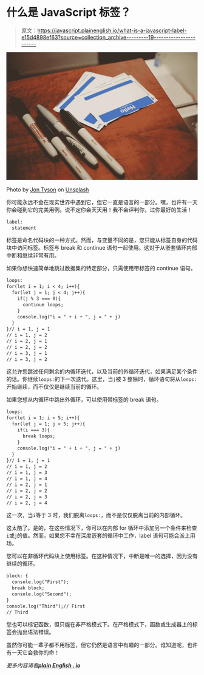 # 什么是 JavaScript 标签？

> 原文：<https://javascript.plainenglish.io/what-is-a-javascript-label-e15d4898ef63?source=collection_archive---------19----------------------->

![](img/5fcf4808f030d5bb8e9892cea0b9793b.png)

Photo by [Jon Tyson](https://unsplash.com/@jontyson?utm_source=unsplash&utm_medium=referral&utm_content=creditCopyText) on [Unsplash](https://unsplash.com/s/photos/name-tag?utm_source=unsplash&utm_medium=referral&utm_content=creditCopyText)

你可能永远不会在现实世界中遇到它，但它一直是语言的一部分。嘿，也许有一天你会碰到它的完美用例。说不定你会天天用！我不会评判你，过你最好的生活！

```
label:
  statement
```

标签是命名代码块的一种方式。然而，与变量不同的是，您只能从标签自身的代码块中访问标签。标签与 break 和 continue 语句一起使用。这对于从嵌套循环内部中断和继续非常有用。

如果你想快速简单地跳过数据集的特定部分，只需使用带标签的 continue 语句。

```
loops:
for(let i = 1; i < 4; i++){
  for(let j = 1; j < 4; j++){
    if(j % 3 === 0){
      continue loops;
    }
    console.log("i = " + i + ", j = " + j)
  }   
}// i = 1, j = 1
// i = 1, j = 2
// i = 2, j = 1
// i = 2, j = 2
// i = 3, j = 1
// i = 3, j = 2
```

这允许您跳过任何剩余的内循环迭代，以及当前的外循环迭代，如果满足某个条件的话。你继续`loops:`的下一次迭代。这里，当`j`被 3 整除时，循环语句将从`loops:`开始继续，而不仅仅是继续当前的循环。

如果您想从内循环中跳出外循环，可以使用带标签的 break 语句。

```
loops:
for(let i = 1; i < 5; i++){
  for(let j = 1; j < 5; j++){
    if(i === 3){
      break loops;
    }
    console.log("i = " + i + ", j = " + j)
  }   
}// i = 1, j = 1
// i = 1, j = 2
// i = 1, j = 3
// i = 1, j = 4
// i = 2, j = 1
// i = 2, j = 2
// i = 2, j = 3
// i = 2, j = 4
```

这一次，当`i`等于 3 时，我们脱离`loops:`，而不是仅仅脱离当前的内部循环。

这太酷了。是的，在这些情况下，你可以在内部 for 循环中添加另一个条件来检查`i`或`j`的值。然而，如果您不幸在深度嵌套的循环中工作，label 语句可能会派上用场。

您可以在非循环代码块上使用标签。在这种情况下，中断是唯一的选择，因为没有继续的循环。

```
block: {
  console.log("First");
  break block;
  console.log("Second");
}
console.log("Third");// First
// Third
```

您也可以标记函数，但只能在非严格模式下。在严格模式下，函数或生成器上的标签会抛出语法错误。

虽然你可能一辈子都不用标签，但它仍然是语言中有趣的一部分。谁知道呢，也许有一天它会救你的命！

*更多内容请看*[***plain English . io***](http://plainenglish.io)